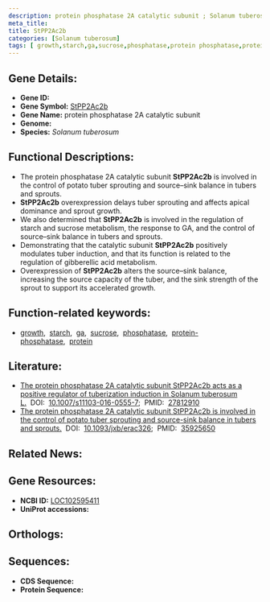 ```yaml
---
description: protein phosphatase 2A catalytic subunit ; Solanum tuberosum
meta_title:
title: StPP2Ac2b
categories: [Solanum tuberosum]
tags: [ growth,starch,ga,sucrose,phosphatase,protein phosphatase,protein ]
---
```


## Gene Details:
- **Gene ID:** []()
- **Gene Symbol:** <u>StPP2Ac2b</u>
- **Gene Name:** protein phosphatase 2A catalytic subunit
- **Genome:** []()
- **Species:** *Solanum tuberosum*

## Functional Descriptions:
   - The protein phosphatase 2A catalytic subunit **StPP2Ac2b** is involved in the control of potato tuber sprouting and source–sink balance in tubers and sprouts.
   - **StPP2Ac2b** overexpression delays tuber sprouting and affects apical dominance and sprout growth.
   - We also determined that **StPP2Ac2b** is involved in the regulation of starch and sucrose metabolism, the response to GA, and the control of source–sink balance in tubers and sprouts.
   - Demonstrating that the catalytic subunit **StPP2Ac2b** positively modulates tuber induction, and that its function is related to the regulation of gibberellic acid metabolism.
   - Overexpression of **StPP2Ac2b** alters the source–sink balance, increasing the source capacity of the tuber, and the sink strength of the sprout to support its accelerated growth.

## Function-related keywords:
   - [growth](/tags/growth/),&nbsp;&nbsp;[starch](/tags/starch/),&nbsp;&nbsp;[ga](/tags/ga/),&nbsp;&nbsp;[sucrose](/tags/sucrose/),&nbsp;&nbsp;[phosphatase](/tags/phosphatase/),&nbsp;&nbsp;[protein-phosphatase](/tags/protein-phosphatase/),&nbsp;&nbsp;[protein](/tags/protein/)

## Literature:
   - [The protein phosphatase 2A catalytic subunit StPP2Ac2b acts as a positive regulator of tuberization induction in Solanum tuberosum L.](https://doi.org/10.1007/s11103-016-0555-7)&nbsp;&nbsp;DOI:&nbsp;&nbsp;[10.1007/s11103-016-0555-7](https://doi.org/10.1007/s11103-016-0555-7);&nbsp;&nbsp;PMID:&nbsp;&nbsp;[27812910](https://pubmed.ncbi.nlm.nih.gov/27812910/)
   - [The protein phosphatase 2A catalytic subunit StPP2Ac2b is involved in the control of potato tuber sprouting and source-sink balance in tubers and sprouts.](https://doi.org/10.1093/jxb/erac326)&nbsp;&nbsp;DOI:&nbsp;&nbsp;[10.1093/jxb/erac326](https://doi.org/10.1093/jxb/erac326);&nbsp;&nbsp;PMID:&nbsp;&nbsp;[35925650](https://pubmed.ncbi.nlm.nih.gov/35925650/)

## Related News:

## Gene Resources:
- **NCBI ID:**  [LOC102595411](https://www.ncbi.nlm.nih.gov/gene/?term=LOC102595411)
- **UniProt accessions:**  [](https://www.uniprot.org/uniprotkb//entry)

## Orthologs:

## Sequences:
- **CDS Sequence:**
- **Protein Sequence:**

